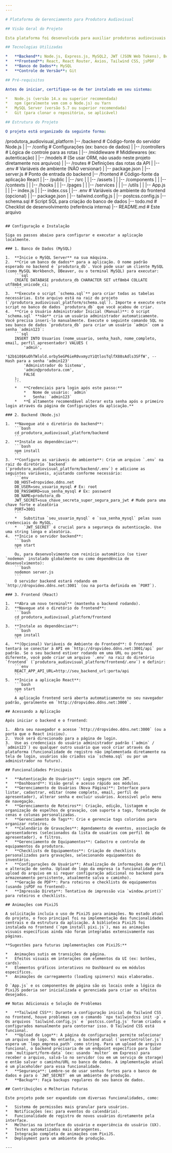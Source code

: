 ```yaml
---
---

# Plataforma de Gerenciamento para Produtora Audiovisual

## Visão Geral do Projeto

Esta plataforma foi desenvolvida para auxiliar produtoras audiovisuais no gerenciamento de roteiros (espelhos de gravação), agendamentos no calendário, controle de equipamentos e criação de checklists para gravações. O sistema é composto por um backend em Node.js com Express.js, um banco de dados MySQL e um frontend em React.

## Tecnologias Utilizadas

*   **Backend**: Node.js, Express.js, MySQL2, JWT (JSON Web Tokens), Bcrypt
*   **Frontend**: React, React Router, Axios, Tailwind CSS, jsPDF
*   **Banco de Dados**: MySQL
*   **Controle de Versão**: Git

## Pré-requisitos

Antes de iniciar, certifique-se de ter instalado em seu sistema:

*   Node.js (versão 14.x ou superior recomendada)
*   npm (geralmente vem com o Node.js) ou Yarn
*   MySQL Server (versão 5.7 ou superior recomendada)
*   Git (para clonar o repositório, se aplicável)

## Estrutura do Projeto

O projeto está organizado da seguinte forma:

```
/produtora_audiovisual_platform
|-- /backend         # Código-fonte do servidor Node.js
|   |-- /config      # Configurações (ex: banco de dados)
|   |-- /controllers # Lógica de controle para as rotas
|   |-- /middleware  # Middlewares (ex: autenticação)
|   |-- /models      # (Se usar ORM, não usado neste projeto diretamente nos arquivos)
|   |-- /routes      # Definições das rotas da API
|   |-- .env         # Variáveis de ambiente (NÃO versionar)
|   |-- package.json
|   |-- server.js    # Ponto de entrada do backend
|-- /frontend        # Código-fonte da aplicação React
|   |-- /public
|   |-- /src
|   |   |-- /assets
|   |   |-- /components
|   |   |-- /contexts
|   |   |-- /hooks
|   |   |-- /pages
|   |   |-- /services
|   |   |-- /utils
|   |   |-- App.js
|   |   |-- index.js
|   |   |-- index.css
|   |-- .env         # Variáveis de ambiente do frontend (opcional)
|   |-- package.json
|   |-- tailwind.config.js
|   |-- postcss.config.js
|-- schema.sql       # Script SQL para criação do banco de dados
|-- todo.md          # Checklist de desenvolvimento (referência interna)
|-- README.md        # Este arquivo
```

## Configuração e Instalação

Siga os passos abaixo para configurar e executar a aplicação localmente.

### 1. Banco de Dados (MySQL)

1.  **Inicie o MySQL Server** na sua máquina.
2.  **Crie um banco de dados** para a aplicação. O nome padrão esperado no backend é `produtora_db`. Você pode usar um cliente MySQL (como MySQL Workbench, DBeaver, ou o terminal MySQL) para executar:
    ```sql
    CREATE DATABASE produtora_db CHARACTER SET utf8mb4 COLLATE utf8mb4_unicode_ci;
    ```
3.  **Execute o script `schema.sql`** para criar todas as tabelas necessárias. Este arquivo está na raiz do projeto (`/produtora_audiovisual_platform/schema.sql`). Importe e execute este script no banco de dados `produtora_db` que você acabou de criar.
4.  **Crie o Usuário Administrador Inicial (Manual)**: O script `schema.sql` **não** cria um usuário administrador automaticamente. Você precisa inseri-lo manualmente. Execute o seguinte comando SQL no seu banco de dados `produtora_db` para criar um usuário `admin` com a senha `admin123`:
    ```sql
    INSERT INTO Usuarios (nome_usuario, senha_hash, nome_completo, email, perfil_apresentador) VALUES (
        'admin',
        '$2b$10$KuOhTWlold.orby5eGP6ieR0vxmyzYiQtlosTqlfX88sAdls3SFfW', -- Hash para a senha 'admin123'
        'Administrador do Sistema',
        'admin@produtora.com',
        FALSE
    );
    ```
    *   **Credenciais para login após este passo:**
        *   Nome de usuário: `admin`
        *   Senha: `admin123`
    *   **É altamente recomendável alterar esta senha após o primeiro login através da página de Configurações da aplicação.**

### 2. Backend (Node.js)

1.  **Navegue até o diretório do backend**:
    ```bash
    cd produtora_audiovisual_platform/backend
    ```
2.  **Instale as dependências**:
    ```bash
    npm install
    ```
3.  **Configure as variáveis de ambiente**: Crie um arquivo `.env` na raiz do diretório `backend` (`produtora_audiovisual_platform/backend/.env`) e adicione as seguintes variáveis, ajustando conforme necessário:
    ```env
    DB_HOST=dropvideo.ddns.net
    DB_USER=seu_usuario_mysql # Ex: root
    DB_PASSWORD=sua_senha_mysql # Ex: password
    DB_NAME=produtora_db
    JWT_SECRET=sua_chave_secreta_super_segura_para_jwt # Mude para uma chave forte e aleatória
    PORT=3001
    ```
    *   Substitua `seu_usuario_mysql` e `sua_senha_mysql` pelas suas credenciais do MySQL.
    *   `JWT_SECRET` é crucial para a segurança da autenticação. Use uma string longa e aleatória.
4.  **Inicie o servidor backend**:
    ```bash
    npm start
    ```
    Ou, para desenvolvimento com reinício automático (se tiver `nodemon` instalado globalmente ou como dependência de desenvolvimento):
    ```bash
    nodemon server.js
    ```
    O servidor backend estará rodando em `http://dropvideo.ddns.net:3001` (ou na porta definida em `PORT`).

### 3. Frontend (React)

1.  **Abra um novo terminal** (mantenha o backend rodando).
2.  **Navegue até o diretório do frontend**:
    ```bash
    cd produtora_audiovisual_platform/frontend
    ```
3.  **Instale as dependências**:
    ```bash
    npm install
    ```
4.  **(Opcional) Variáveis de Ambiente do Frontend**: O frontend tentará se conectar à API em `http://dropvideo.ddns.net:3001/api` por padrão. Se o seu backend estiver rodando em uma URL ou porta diferente, você pode criar um arquivo `.env` na raiz do diretório `frontend` (`produtora_audiovisual_platform/frontend/.env`) e definir:
    ```env
    REACT_APP_API_URL=http://seu_backend_url:porta/api
    ```
5.  **Inicie a aplicação React**:
    ```bash
    npm start
    ```
    A aplicação frontend será aberta automaticamente no seu navegador padrão, geralmente em `http://dropvideo.ddns.net:3000`.

## Acessando a Aplicação

Após iniciar o backend e o frontend:

1.  Abra seu navegador e acesse `http://dropvideo.ddns.net:3000` (ou a porta que o React iniciou).
2.  Você será direcionado para a página de login.
3.  Use as credenciais do usuário administrador padrão (`admin` / `admin123`) ou qualquer outro usuário que você criar através da plataforma (funcionalidade de registro não implementada diretamente na tela de login, usuários são criados via `schema.sql` ou por um administrador no futuro).

## Funcionalidades Principais

*   **Autenticação de Usuários**: Login seguro com JWT.
*   **Dashboard**: Visão geral e acesso rápido aos módulos.
*   **Gerenciamento de Usuários (Nova Página)**: Interface para listar, cadastrar, editar (nome completo, email, perfil de apresentador), alterar senha e excluir usuários. Acessível pelo menu de navegação.
*   **Gerenciamento de Roteiros**: Criação, edição, listagem e organização de espelhos de gravação, com suporte a tags, formatação de cenas e colunas personalizadas.
*   **Gerenciamento de Tags**: Crie e gerencie tags coloridas para organizar roteiros.
*   **Calendário de Gravações**: Agendamento de eventos, associação de apresentadores (selecionados da lista de usuários com perfil de apresentador), e filtros.
*   **Gerenciamento de Equipamentos**: Cadastro e controle de equipamentos da produtora.
*   **Checklists de Equipamentos**: Criação de checklists personalizados para gravações, selecionando equipamentos do inventário.
*   **Configurações de Usuário**: Atualização de informações de perfil e alteração de senha. Upload de logo da empresa (a funcionalidade de upload do arquivo em si requer configuração adicional no backend para armazenamento persistente, atualmente salva o caminho).
*   **Geração de PDF**: Para roteiros e checklists de equipamentos (usando jsPDF no frontend).
*   **Impressão Direta**: Tentativa de impressão via `window.print()` para roteiros e checklists.

## Animações com PixiJS

A solicitação incluía o uso de PixiJS para animações. No estado atual do projeto, o foco principal foi na implementação das funcionalidades centrais e da estrutura da aplicação. A biblioteca PixiJS foi instalada no frontend (`npm install pixi.js`), mas as animações visuais específicas ainda não foram integradas extensivamente nas páginas.

**Sugestões para futuras implementações com PixiJS:**

*   Animações sutis em transições de página.
*   Efeitos visuais em interações com elementos da UI (ex: botões, cards).
*   Elementos gráficos interativos no Dashboard ou em módulos específicos.
*   Animações de carregamento (loading spinners) mais elaboradas.

O `App.js` e os componentes de página são os locais onde a lógica do PixiJS poderia ser inicializada e gerenciada para criar os efeitos desejados.

## Notas Adicionais e Solução de Problemas

*   **Tailwind CSS**: Durante a configuração inicial do Tailwind CSS no frontend, houve problemas com o comando `npx tailwindcss init -p`. Os arquivos `tailwind.config.js` e `postcss.config.js` foram criados e configurados manualmente para contornar isso. O Tailwind CSS está funcional.
*   **Upload de Logo**: A página de configurações permite selecionar um arquivo de logo. No entanto, o backend atual (`userController.js`) espera um `logo_empresa_path` como string. Para um upload de arquivo funcional, o backend precisaria de um endpoint específico para lidar com `multipart/form-data` (ex: usando `multer` em Express) para receber o arquivo, salvá-lo no servidor (ou em um serviço de storage) e então salvar o caminho/URL no banco de dados. A implementação atual é um placeholder para essa funcionalidade.
*   **Segurança**: Lembre-se de usar senhas fortes para o banco de dados e para o `JWT_SECRET` em um ambiente de produção.
*   **Backup**: Faça backups regulares do seu banco de dados.

## Contribuições e Melhorias Futuras

Este projeto pode ser expandido com diversas funcionalidades, como:

*   Sistema de permissões mais granular para usuários.
*   Notificações (ex: para eventos do calendário).
*   Funcionalidade de registro de novos usuários diretamente pela interface.
*   Melhorias na interface do usuário e experiência do usuário (UX).
*   Testes automatizados mais abrangentes.
*   Integração completa de animações com PixiJS.
*   Deployment para um ambiente de produção.

---
```


